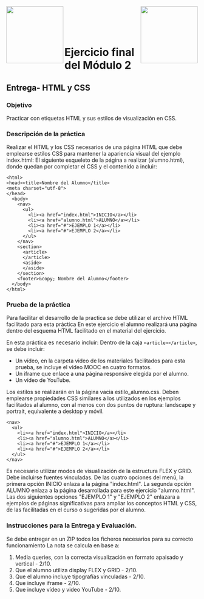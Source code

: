 <img  align="left" width="150" style="float: left;" src="https://www.upm.es/sfs/Rectorado/Gabinete%20del%20Rector/Logos/UPM/CEI/LOGOTIPO%20leyenda%20color%20JPG%20p.png">
<img  align="right" width="150" style="float: right;" src="https://miriadax.net/wp-content/uploads/2020/11/logo_mx_1x.png">

<br/><br/><br/>
# Ejercicio final del Módulo 2
## Entrega- HTML y CSS
### Objetivo
Practicar con etiquetas HTML y sus estilos de visualización en CSS.
### Descripción de la práctica
Realizar el HTML y los CSS necesarios de una página HTML que debe emplearse
estilos CSS para mantener la apariencia visual del ejemplo index.html:
El siguiente esqueleto de la página a realizar (alumno.html), donde quedan por
completar el CSS y el contenido a incluir:

```
<html>
<head><title>Nombre del Alumno</title>
<meta charset="utf-8">
</head>
  <body>
    <nav>
      <ul>
        <li><a href="index.html">INICIO</a></li>
        <li><a href="alumno.html">ALUMNO</a></li>
        <li><a href="#">EJEMPLO 1</a></li>
        <li><a href="#">EJEMPLO 2</a></li>
      </ul>
    </nav>
    <section>
      <article>
      </article>
      <aside>
      </aside>
    </section>
    <footer>&copy; Nombre del Alumno</footer>
  </body>
</html>
```

### Prueba de la práctica
Para facilitar el desarrollo de la practica se debe utilizar el archivo HTML facilitado para esta práctica En este ejercicio el alumno realizará una página dentro del esquema HTML facilitado en el material del ejercicio.

En esta práctica es necesario incluir:
Dentro de la caja ```<article></article>```, se debe incluir:
<ul>
<li>Un vídeo, en la carpeta video de los materiales facilitados para esta prueba, se incluye el vídeo MOOC en cuatro formatos.</li>
<li>Un iframe que enlace a una página responsive elegida por el alumno.</li>
<li>Un vídeo de YouTube.</li>
</ul>
Los estilos se realizarán en la página vacia estilo_alumno.css.
Deben emplearse propiedades CSS similares a los utilizados en los ejemplos facilitados al alumno, con al menos con dos puntos de ruptura: landscape y portrait, equivalente a desktop y móvil.

```
<nav>
  <ul>
    <li><a href="index.html">INICIO</a></li>
    <li><a href="alumno.html">ALUMNO</a></li>
    <li><a href="#">EJEMPLO 1</a></li>
    <li><a href="#">EJEMPLO 2</a></li>
  </ul>
</nav>
```

Es necesario utilizar modos de visualización de la estructura FLEX y GRID.
Debe incluirse fuentes vinculadas.
De las cuatro opciones del menú, la primera opción INICIO enlaza a la página "index.html".
La segunda opción ALUMNO enlaza a la página desarrollada para este ejercicio "alumno.html".
Las dos siguientes opciones "EJEMPLO 1" y "EJEMPLO 2" enlazara a ejemplos de páginas significativas para ampliar los conceptos HTML y CSS, de las facilitadas en el curso o sugeridas por el alumno.

### Instrucciones para la Entrega y Evaluación.

Se debe entregar en un ZIP todos los ficheros necesarios para su correcto funcionamiento
La nota se calcula en base a:
1. Media queries, con la correcta visualización en formato apaisado y vertical - 2/10.
2. Que el alumno utiliza display FLEX y GRID - 2/10.
3. Que el alumno incluye tipografías vinculadas - 2/10.
4. Que incluye iframe - 2/10.
5. Que incluye vídeo y video YouTube - 2/10.
